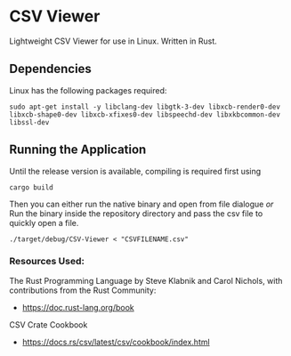 # CSV Viewer
Lightweight CSV Viewer for use in Linux.
Written in Rust.


## Dependencies
Linux has the following packages required:
```
sudo apt-get install -y libclang-dev libgtk-3-dev libxcb-render0-dev libxcb-shape0-dev libxcb-xfixes0-dev libspeechd-dev libxkbcommon-dev libssl-dev
```

## Running the Application
Until the release version is available, compiling is required first using
```
cargo build
```

Then you can either run the native binary and open from file dialogue
*or*
Run the binary inside the repository directory and pass the csv file to quickly open a file.
```
./target/debug/CSV-Viewer < "CSVFILENAME.csv"
```


### Resources Used:

The Rust Programming Language
by Steve Klabnik and Carol Nichols, with contributions from the Rust Community:
- https://doc.rust-lang.org/book

CSV Crate Cookbook
- https://docs.rs/csv/latest/csv/cookbook/index.html
